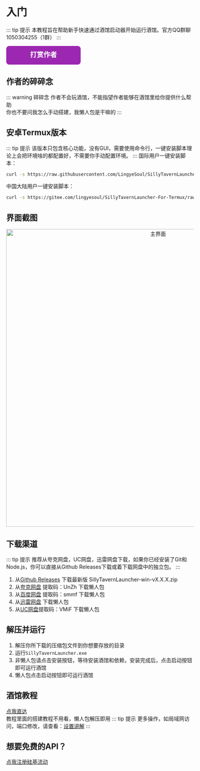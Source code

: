 # 入门
::: tip 提示
本教程旨在帮助新手快速通过酒馆启动器开始运行酒馆。官方QQ群聊1050304255（1群）
:::

<a href="/tipping" style="display: inline-block; text-decoration: none;">
  <svg width="200" height="50" xmlns="http://www.w3.org/2000/svg">
    <rect width="100%" height="100%" rx="8" ry="8" fill="#9C27B0"/>
    <text x="50%" y="50%" dominant-baseline="middle" text-anchor="middle" font-family="Arial, sans-serif" font-size="18" fill="white" font-weight="bold">打赏作者</text>
  </svg>
</a>

## 作者的碎碎念
::: warning 碎碎念
作者不会玩酒馆，不能指望作者能够在酒馆里给你提供什么帮助  
你也不要问我怎么手动搭建，我懒人包是干嘛的
:::

## 安卓Termux版本
::: tip 提示
该版本只包含核心功能，没有GUI，需要使用命令行，一键安装脚本理论上会把环境啥的都配置好，不需要你手动配置环境。
:::
国际用户一键安装脚本：  
```bash
curl -s https://raw.githubusercontent.com/LingyeSoul/SillyTavernLauncher-For-Termux/main/install_termux.sh | bash
```
中国大陆用户一键安装脚本： 
```bash
curl -s https://gitee.com/lingyesoul/SillyTavernLauncher-For-Termux/raw/main/install_termux_cn.sh | bash
```

## 界面截图
<div align="center">
  <img src="/main.png" alt="主界面" width="800"/>
</div>

## 下载渠道
::: tip 提示
推荐从夸克网盘，UC网盘，迅雷网盘下载，如果你已经安装了Git和Node.js，你可以直接从Github Releases下载或着下载网盘中的独立包。
:::
1. 从[Github Releases](https://github.com/LingyeSoul/SillyTavernLauncher/releases) 下载最新版 SillyTavernLauncher-win-vX.X.X.zip
2. 从[夸克网盘](https://pan.quark.cn/s/efdad4e8e386) 提取码：UnZh 下载懒人包
3. 从[百度网盘](https://pan.baidu.com/s/1DbyewbHfCfS5XDC1c7RdSg?pwd=smmf) 提取码：smmf 下载懒人包
4. 从[迅雷网盘](https://pan.xunlei.com/s/VOWYrs7gllC30zUIbqK0Q7W-A1?pwd=xznp) 下载懒人包
5. 从[UC网盘](https://drive.uc.cn/s/e795f2b64d4d4)提取码：VMiF 下载懒人包

## 解压并运行
1. 解压你所下载的压缩包文件到你想要存放的目录
2. 运行`SillyTavernLauncher.exe`
3. 非懒人包请点击安装按钮，等待安装酒馆和依赖，安装完成后，点击启动按钮即可运行酒馆
4. 懒人包点击启动按钮即可运行酒馆

## 酒馆教程
[点我直达](https://www.yuque.com/yinsa-0wzmf/rcv7g3?)  
教程里面的搭建教程不用看，懒人包解压即用
::: tip 提示
更多操作，如局域网访问，端口修改，请查看：[设置讲解](/setting)
:::

## 想要免费的API？
[点我注册硅基流动](https://cloud.siliconflow.cn/i/psjIioSR)
